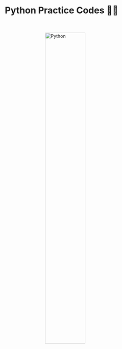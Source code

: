 <h1>Python Practice Codes 📖🐍</h1><br><br>



<img style="height: 50%;width: 50%;display: block;margin-left: auto;margin-right: auto;width: 50%;" src="https://s4.uupload.ir/files/2048px-python-logo-notext.svg_szvi.png" alt="Python">

